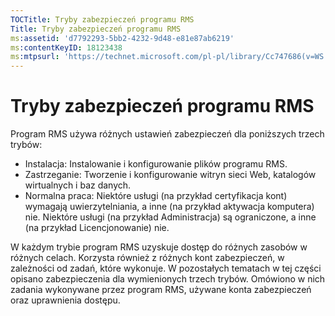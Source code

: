 ```yaml
---
TOCTitle: Tryby zabezpieczeń programu RMS
Title: Tryby zabezpieczeń programu RMS
ms:assetid: 'd7792293-5bb2-4232-9d48-e81e87ab6219'
ms:contentKeyID: 18123438
ms:mtpsurl: 'https://technet.microsoft.com/pl-pl/library/Cc747686(v=WS.10)'
---
```


Tryby zabezpieczeń programu RMS
===============================

Program RMS używa różnych ustawień zabezpieczeń dla poniższych trzech trybów:

-   Instalacja: Instalowanie i konfigurowanie plików programu RMS.
-   Zastrzeganie: Tworzenie i konfigurowanie witryn sieci Web, katalogów wirtualnych i baz danych.
-   Normalna praca: Niektóre usługi (na przykład certyfikacja kont) wymagają uwierzytelniania, a inne (na przykład aktywacja komputera) nie. Niektóre usługi (na przykład Administracja) są ograniczone, a inne (na przykład Licencjonowanie) nie.

W każdym trybie program RMS uzyskuje dostęp do różnych zasobów w różnych celach. Korzysta również z różnych kont zabezpieczeń, w zależności od zadań, które wykonuje. W pozostałych tematach w tej części opisano zabezpieczenia dla wymienionych trzech trybów. Omówiono w nich zadania wykonywane przez program RMS, używane konta zabezpieczeń oraz uprawnienia dostępu.
